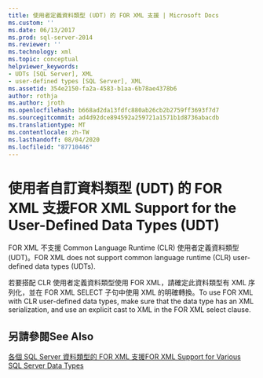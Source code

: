 ```yaml
---
title: 使用者定義資料類型 (UDT) 的 FOR XML 支援 | Microsoft Docs
ms.custom: ''
ms.date: 06/13/2017
ms.prod: sql-server-2014
ms.reviewer: ''
ms.technology: xml
ms.topic: conceptual
helpviewer_keywords:
- UDTs [SQL Server], XML
- user-defined types [SQL Server], XML
ms.assetid: 354e2150-fa2a-4583-b1aa-6b78ae4378b6
author: rothja
ms.author: jroth
ms.openlocfilehash: b668ad2da13fdfc880ab26cb2b2759ff3693f7d7
ms.sourcegitcommit: ad4d92dce894592a259721a1571b1d8736abacdb
ms.translationtype: MT
ms.contentlocale: zh-TW
ms.lasthandoff: 08/04/2020
ms.locfileid: "87710446"
---
```

# <a name="for-xml-support-for-the-user-defined-data-types-udt"></a><span data-ttu-id="353b0-102">使用者自訂資料類型 (UDT) 的 FOR XML 支援</span><span class="sxs-lookup"><span data-stu-id="353b0-102">FOR XML Support for the User-Defined Data Types (UDT)</span></span>
  <span data-ttu-id="353b0-103">FOR XML 不支援 Common Language Runtime (CLR) 使用者定義資料類型 (UDT)。</span><span class="sxs-lookup"><span data-stu-id="353b0-103">FOR XML does not support common language runtime (CLR) user-defined data types (UDTs).</span></span>  
  
 <span data-ttu-id="353b0-104">若要搭配 CLR 使用者定義資料類型使用 FOR XML，請確定此資料類型有 XML 序列化，並在 FOR XML SELECT 子句中使用 XML 的明確轉換。</span><span class="sxs-lookup"><span data-stu-id="353b0-104">To use FOR XML with CLR user-defined data types, make sure that the data type has an XML serialization, and use an explicit cast to XML in the FOR XML select clause.</span></span>  
  
## <a name="see-also"></a><span data-ttu-id="353b0-105">另請參閱</span><span class="sxs-lookup"><span data-stu-id="353b0-105">See Also</span></span>  
 [<span data-ttu-id="353b0-106">各個 SQL Server 資料類型的 FOR XML 支援</span><span class="sxs-lookup"><span data-stu-id="353b0-106">FOR XML Support for Various SQL Server Data Types</span></span>](for-xml-support-for-various-sql-server-data-types.md)  
  
  
